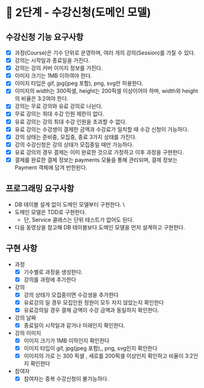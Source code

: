# 🚀 2단계 - 수강신청(도메인 모델)

## 수강신청 기능 요구사항

* [x] 과정(Course)은 기수 단위로 운영하며, 여러 개의 강의(Session)를 가질 수 있다.
* [x] 강의는 시작일과 종료일을 가진다.
* [x] 강의는 강의 커버 이미지 정보를 가진다.
* [x] 이미지 크기는 1MB 이하여야 한다.
* [x] 이미지 타입은 gif, jpg(jpeg 포함), png, svg만 허용한다.
* [x] 이미지의 width는 300픽셀, height는 200픽셀 이상이어야 하며, width와 height의 비율은 3:2여야 한다.
* [x] 강의는 무료 강의와 유료 강의로 나뉜다.
* [x] 무료 강의는 최대 수강 인원 제한이 없다.
* [x] 유료 강의는 강의 최대 수강 인원을 초과할 수 없다.
* [x] 유료 강의는 수강생이 결제한 금액과 수강료가 일치할 때 수강 신청이 가능하다.
* [x] 강의 상태는 준비중, 모집중, 종료 3가지 상태를 가진다.
* [x] 강의 수강신청은 강의 상태가 모집중일 때만 가능하다.
* [x] 유료 강의의 경우 결제는 이미 완료한 것으로 가정하고 이후 과정을 구현한다.
* [x] 결제를 완료한 결제 정보는 payments 모듈을 통해 관리되며, 결제 정보는 Payment 객체에 담겨 반한된다.

## 프로그래밍 요구사항

* DB 테이블 설계 없이 도메인 모델부터 구현한다. \
* 도메인 모델은 TDD로 구현한다.
    * 단, Service 클래스는 단위 테스트가 없어도 된다.
* 다음 동영상을 참고해 DB 테이블보다 도메인 모델을 먼저 설계하고 구현한다.

## 구현 사항

* 과정
    * [x] 기수별로 과정을 생성한다.
    * [x] 강의를 과정에 추가한다
* 강의
    * [x] 강의 상태가 모집중이면 수강생을 추가한다
    * [x] 유료강의 일 경우 모집인원 정원이 모두 차지 않았는지 확인한다
    * [x] 유료강의일 경우 결제 금액이 수강 금액과 동일하지 확인한다.
* 강의 날짜
    * [x] 종료일이 시작일과 같거나 미래인지 확인한다.
* 강의 이미지
    * [x] 이미지 크기가 1MB 이하인지 확인한다
    * [x] 이미지 타입이 gif, jpg(jpeg 포함),, png, svg인지 확인한다
    * [x] 이미지의 가로 는 300 픽셀 , 세로를 200픽셀 이상인지 확인하고 비율이 3:2인지 확인한다
* 참여자
    * [x] 참여자는 중복 수강신청이 불가능하다.
